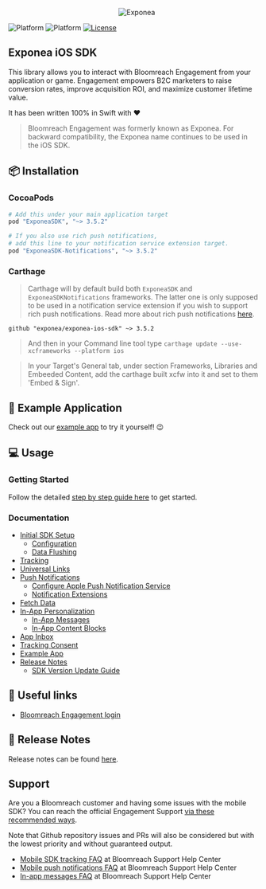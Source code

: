 <p align="center">
  <img src="./Documentation/images/logo_engagement.png?raw=true" alt="Exponea"/>
</p>

![Platform](https://img.shields.io/badge/Platform-iOS-lightgrey.svg?style=flat)
![Platform](https://img.shields.io/badge/Swift-4.2+-green.svg?style=flat)
[![License](https://img.shields.io/badge/License-MIT-yellow.svg)](https://opensource.org/licenses/MIT)

## Exponea iOS SDK

This library allows you to interact with Bloomreach Engagement from your application or game. Engagement empowers B2C marketers to raise conversion rates, improve acquisition ROI, and maximize customer lifetime value.

It has been written 100% in Swift with ❤️

> 
> Bloomreach Engagement was formerly known as Exponea. For backward compatibility, the Exponea name continues to be used in the iOS SDK.

## 📦 Installation

### CocoaPods

```ruby
# Add this under your main application target
pod "ExponeaSDK", "~> 3.5.2"

# If you also use rich push notifications,
# add this line to your notification service extension target.
pod "ExponeaSDK-Notifications", "~> 3.5.2"
```

### Carthage

> Carthage will by default build both `ExponeaSDK` and `ExponeaSDKNotifications` frameworks. The latter one is only supposed to be used in a notification service extension if you wish to support rich push notifications. Read more about rich push notifications [here](https://documentation.bloomreach.com/engagement/docs/ios-sdk-push-notifications#rich-push-notifications).

```
github "exponea/exponea-ios-sdk" ~> 3.5.2
```
> And then in your Command line tool type ```carthage update --use-xcframeworks --platform ios```

> In your Target's General tab, under section Frameworks, Libraries and Embeeded Content, add the carthage built xcfw into it and set to them 'Embed & Sign'.

## 📱 Example Application

Check out our [example app](https://github.com/exponea/exponea-ios-sdk/tree/master/ExponeaSDK/Example) to try it yourself! 😉

## 💻 Usage

### Getting Started

Follow the detailed [step by step guide here](https://documentation.bloomreach.com/engagement/docs/ios-sdk-setup) to get started.

### Documentation

- [Initial SDK Setup](https://documentation.bloomreach.com/engagement/docs/ios-sdk-setup)
  - [Configuration](https://documentation.bloomreach.com/engagement/docs/ios-sdk-configuration)
  - [Data Flushing](https://documentation.bloomreach.com/engagement/docs/ios-sdk-data-flushing)
- [Tracking](https://documentation.bloomreach.com/engagement/docs/ios-sdk-tracking)
- [Universal Links](https://documentation.bloomreach.com/engagement/docs/ios-sdk-universal-links)
- [Push Notifications](https://documentation.bloomreach.com/engagement/docs/ios-sdk-push-notifications)
  - [Configure Apple Push Notification Service](https://documentation.bloomreach.com/engagement/docs/ios-sdk-configure-apns)
  - [Notification Extensions](https://documentation.bloomreach.com/engagement/docs/ios-sdk-notification-extensions)
- [Fetch Data](https://documentation.bloomreach.com/engagement/docs/ios-sdk-fetch-data)
- [In-App Personalization](https://documentation.bloomreach.com/engagement/docs/ios-sdk-in-app-personalization)
  - [In-App Messages](https://documentation.bloomreach.com/engagement/docs/ios-sdk-in-app-messages)
  - [In-App Content Blocks](https://documentation.bloomreach.com/engagement/docs/ios-sdk-in-app-content-blocks)
- [App Inbox](https://documentation.bloomreach.com/engagement/docs/ios-sdk-app-inbox)
- [Tracking Consent](https://documentation.bloomreach.com/engagement/docs/ios-sdk-tracking-consent)
- [Example App](https://documentation.bloomreach.com/engagement/docs/ios-sdk-example-app)
- [Release Notes](https://documentation.bloomreach.com/engagement/docs/ios-sdk-release-notes)
  - [SDK Version Update Guide](https://documentation.bloomreach.com/engagement/docs/ios-sdk-version-update)

## 🔗 Useful links

* [Bloomreach Engagement login](https://app.exponea.com/login)

## 📝 Release Notes

Release notes can be found [here](https://documentation.bloomreach.com/engagement/docs/ios-sdk-release-notes).

## Support

Are you a Bloomreach customer and having some issues with the mobile SDK? You can reach the official Engagement Support [via these recommended ways](https://documentation.bloomreach.com/engagement/docs/engagement-support#contacting-the-support).

Note that Github repository issues and PRs will also be considered but with the lowest priority and without guaranteed output.

- [Mobile SDK tracking FAQ](https://support.bloomreach.com/hc/en-us/articles/18153058904733-Mobile-SDK-tracking-FAQ) at Bloomreach Support Help Center
- [Mobile push notifications FAQ](https://support.bloomreach.com/hc/en-us/articles/18152713374877-Mobile-Push-Notifications-FAQ) at Bloomreach Support Help Center
- [In-app messages FAQ](https://support.bloomreach.com/hc/en-us/articles/18152718785437-In-App-Messages-FAQ) at Bloomreach Support Help Center
